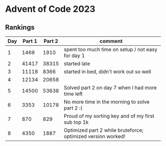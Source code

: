 # Advent of Code 2023

## Rankings
| Day | Part 1 | Part 2 | comment                                             |
| --- | ------ | ------ | --------------------------------------------------- |
| 1   | 1469   | 1910   | spent too much time on setup / not easy for day 1   |
| 2   | 41417  | 38315  | started late                                        |
| 3   | 11118  | 8366   | started in bed, didn't work out so well             |
| 4   | 12134  | 20658  |                                                     |
| 5   | 14500  | 53638  | Solved part 2 on day 7 when I had more time left    |
| 6   | 3353   | 10178  | No more time in the morning to solve part 2 :(      |
| 7   | 870    | 829    | Proud of my sorting key and of my first sub top 1k  |
| 8   | 4350   | 1887   | Optimized part 2 while bruteforce; optimized version worked! |